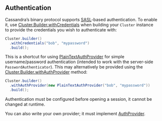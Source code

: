 <!--
Licensed to the Apache Software Foundation (ASF) under one
or more contributor license agreements.  See the NOTICE file
distributed with this work for additional information
regarding copyright ownership.  The ASF licenses this file
to you under the Apache License, Version 2.0 (the
"License"); you may not use this file except in compliance
with the License.  You may obtain a copy of the License at

  http://www.apache.org/licenses/LICENSE-2.0

Unless required by applicable law or agreed to in writing,
software distributed under the License is distributed on an
"AS IS" BASIS, WITHOUT WARRANTIES OR CONDITIONS OF ANY
KIND, either express or implied.  See the License for the
specific language governing permissions and limitations
under the License.
-->

## Authentication

Cassandra’s binary protocol supports [SASL]-based authentication.  To enable it, use
[Cluster.Builder.withCredentials] when building your `Cluster` instance to provide the credentials
you wish to authenticate with:

```java
Cluster.builder()
  .withCredentials("bob", "mypassword")
  .build();
```

This is a shortcut for using [PlainTextAuthProvider] for simple username/password authentication
(intended to work with the server-side `PasswordAuthenticator`).  This may alternatively be
provided using the [Cluster.Builder.withAuthProvider] method:


```java
Cluster.builder()
  .withAuthProvider(new PlainTextAuthProvider("bob", "mypassword"))
  .build();
```

Authentication must be configured before opening a session, it cannot be changed at runtime.

You can also write your own provider; it must implement [AuthProvider].


[SASL]: https://en.wikipedia.org/wiki/Simple_Authentication_and_Security_Layer

[Cluster.Builder.withCredentials]:  https://docs.datastax.com/en/drivers/java/3.10/com/datastax/driver/core/Cluster.Builder.html#withCredentials-java.lang.String-java.lang.String-
[AuthProvider]:                     https://docs.datastax.com/en/drivers/java/3.10/com/datastax/driver/core/AuthProvider.html
[Cluster.Builder.withAuthProvider]: https://docs.datastax.com/en/drivers/java/3.10/com/datastax/driver/core/Cluster.Builder.html#withAuthProvider-com.datastax.driver.core.AuthProvider-
[PlainTextAuthProvider]:            https://docs.datastax.com/en/drivers/java/3.10/com/datastax/driver/core/PlainTextAuthProvider.html

